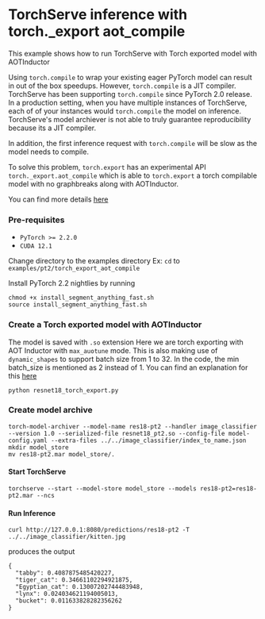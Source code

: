 # TorchServe inference with torch._export aot_compile

This example shows how to run TorchServe with Torch exported model with AOTInductor

Using `torch.compile` to wrap your existing eager PyTorch model can result in out of the box speedups. However, `torch.compile` is a JIT compiler. TorchServe has been supporting `torch.compile` since PyTorch 2.0 release. In a production setting, when you have multiple instances of TorchServe, each of of your instances would `torch.compile` the model on inference. TorchServe's model archiever is not able to truly guarantee reproducibility because its a JIT compiler.

In addition, the first inference request with `torch.compile` will be slow as the model needs to compile.

To solve this problem, `torch.export` has an experimental API `torch._export.aot_compile` which is able to `torch.export` a torch compilable model with no graphbreaks along with AOTInductor.

You can find more details [here](https://pytorch.org/docs/main/torch.compiler_aot_inductor.html)



### Pre-requisites

- `PyTorch >= 2.2.0`
- `CUDA 12.1`

Change directory to the examples directory
Ex:  `cd` to `examples/pt2/torch_export_aot_compile`

Install PyTorch 2.2 nightlies by running
```
chmod +x install_segment_anything_fast.sh
source install_segment_anything_fast.sh
```

### Create a Torch exported model with AOTInductor

The model is saved with `.so` extension
Here we are torch exporting with AOT Inductor with `max_auotune` mode.
This is also making use of `dynamic_shapes` to support batch size from 1 to 32.
In the code, the min batch_size is mentioned as 2 instead of 1. You can find an explanation for this [here](https://pytorch.org/docs/main/export.html#expressing-dynamism)

```
python resnet18_torch_export.py
```

### Create model archive

```
torch-model-archiver --model-name res18-pt2 --handler image_classifier --version 1.0 --serialized-file resnet18_pt2.so --config-file model-config.yaml --extra-files ../../image_classifier/index_to_name.json
mkdir model_store
mv res18-pt2.mar model_store/.
```

#### Start TorchServe
```
torchserve --start --model-store model_store --models res18-pt2=res18-pt2.mar --ncs
```

#### Run Inference

```
curl http://127.0.0.1:8080/predictions/res18-pt2 -T ../../image_classifier/kitten.jpg
```

produces the output

```
{
  "tabby": 0.4087875485420227,
  "tiger_cat": 0.34661102294921875,
  "Egyptian_cat": 0.13007202744483948,
  "lynx": 0.024034621194005013,
  "bucket": 0.011633828282356262
}
```

